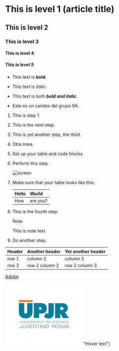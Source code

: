 # This is level 1 (article title)
## This is level 2
### This is level 3
#### This is level 4
##### This is level 5

* This text is **bold**.
* This text is *italic*.
* This text is both ***bold and italic***.
  
* Este es un cambio del grupo 9A.
  
1. This is step 1.
1. This is the next step.
1. This is yet another step, the third.
1. Otra linea.


1. Set up your table and code blocks.
1. Perform this step.

   ![screen](https://experienceleague.adobe.com/docs/contributor/assets/adobe_standard_logo.png?lang=es)

1. Make sure that your table looks like this:

   | Hello | World |
   |---|---|
   | How | are you? |

1. This is the fourth step.

   >[!NOTE]
   >
   >This is note text.

1. Do another step.

| Header | Another header | Yet another header |
|--- |--- |--- |
| row 1 | column 2 | column 3 |
| row 2 | row 2 column 2 | row 2 column 3 |

[Adobe](https://www.adobe.com)

![UPJR](https://github.com/Netgineer0/practica7Mayo/blob/main/descarga.png)"Hover text")
